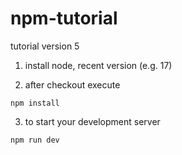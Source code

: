 # npm-tutorial
tutorial version 5

1. install node, recent version (e.g. 17)

2. after checkout execute
```
npm install
```
3. to start your development server
```
npm run dev
```
